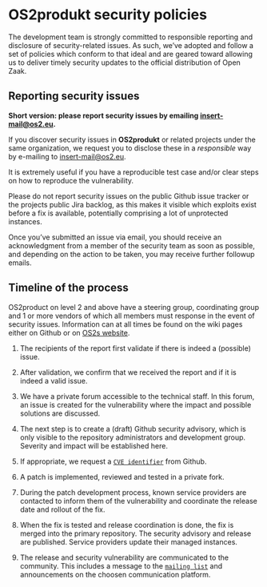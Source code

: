 # OS2produkt security policies

The development team is strongly committed to responsible reporting and disclosure of security-related issues. As such, we’ve adopted and follow a set of policies which conform to that ideal and are geared toward allowing us to deliver timely security updates to the official distribution of Open Zaak.

## Reporting security issues

**Short version: please report security issues by emailing insert-mail@os2.eu.**

If you discover security issues in **OS2produkt** or related projects under the same
organization, we request you to disclose these in a *responsible* way by e-mailing to
insert-mail@os2.eu.

It is extremely useful if you have a reproducible test case and/or clear steps on how to
reproduce the vulnerability.

Please do not report security issues on the public Github issue tracker or the projects public Jira backlog, as this makes
it visible which exploits exist before a fix is available, potentially comprising a lot
of unprotected instances.

Once you’ve submitted an issue via email, you should receive an acknowledgment from a
member of the security team as soon as possible, and depending on the action to be taken,
you may receive further followup emails.

## Timeline of the process

OS2product on level 2 and above have a steering group, coordinating group and 1 or more vendors of which all members must response in the event of security issues. Information can at all times be found on the wiki pages either on Github or on [OS2s website](https://os2.eu).

1. The recipients of the report first validate if there is indeed a (possible) issue.

2. After validation, we confirm that we received the report and if it is indeed a valid issue.

3. We have a private forum accessible to the technical staff. In this
   forum, an issue is created for the vulnerability where the impact and possible
   solutions are discussed.

4. The next step is to create a (draft) Github security advisory, which is only visible
   to the repository administrators and development group. Severity and impact
   will be established here.

5. If appropriate, we request a [`CVE identifier`](https://cve.mitre.org/cve/identifiers/) from Github.

6. A patch is implemented, reviewed and tested in a private fork.

7. During the patch development process, known service providers are contacted to
   inform them of the vulnerability and coordinate the release date and rollout of the
   fix.

8. When the fix is tested and release coordination is done, the fix is merged into the
   primary repository. The security advisory and release are published. Service providers
   update their managed instances.

9. The release and security vulnerability are communicated to the community. This
   includes a message to the [`mailing list`](https://os2.eu/) and announcements on the choosen communication platform.